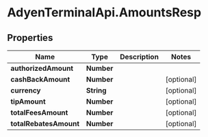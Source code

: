 # AdyenTerminalApi.AmountsResp

## Properties

Name | Type | Description | Notes
------------ | ------------- | ------------- | -------------
**authorizedAmount** | **Number** |  | 
**cashBackAmount** | **Number** |  | [optional] 
**currency** | **String** |  | [optional] 
**tipAmount** | **Number** |  | [optional] 
**totalFeesAmount** | **Number** |  | [optional] 
**totalRebatesAmount** | **Number** |  | [optional] 


